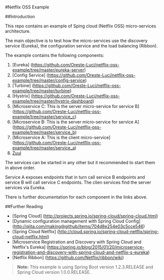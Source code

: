 #Netflix OSS Example

##Introduction

This repo contains an example of Sping cloud (Netflix OSS) micro-services architecture.

The main objective is to test how the micro-services use the discovery service (Eureka), the configuration service and the load balancing (Ribbon).
 
The example contains the following components:

1. [Eureka] (https://github.com/Oreste-Luci/netflix-oss-example/tree/master/eureka-server)
2. [Config Service] (https://github.com/Oreste-Luci/netflix-oss-example/tree/master/config-service)
3. [Turbine] (https://github.com/Oreste-Luci/netflix-oss-example/tree/master/turbine)
4. [Hystrix] (https://github.com/Oreste-Luci/netflix-oss-example/tree/master/hystrix-dashboard)
5. [Microservice C: This is the server micro-service for service B] (https://github.com/Oreste-Luci/netflix-oss-example/tree/master/service_c)
6. [Microservice B: This is the server micro-service for service A] (https://github.com/Oreste-Luci/netflix-oss-example/tree/master/service_b)
7. [Microservice A: This is the client micro-service] (https://github.com/Oreste-Luci/netflix-oss-example/tree/master/service_a)
8. [Zuul](https://github.com/Oreste-Luci/netflix-oss-example/tree/master/zuul)

The services can be started in any other but it recommended to start them in above order.

Service A exposes endpoints that in turn call service B endpoints and service B will call service C endpoints. The clien services find the server services via Eureka.

There is further documentation for each component in the links above.

##Further Reading

* [Spring Cloud] (http://projects.spring.io/spring-cloud/spring-cloud.html)
* [Dynamic configuration management with Spring Cloud Config] (http://qiita.com/making@github/items/704d8e254e03c5cce546)
* [Spring Cloud Netflix] (http://cloud.spring.io/spring-cloud-netflix/spring-cloud-netflix.html)
* [Microservice Registration and Discovery with Spring Cloud and Netflix's Eureka] (https://spring.io/blog/2015/01/20/microservice-registration-and-discovery-with-spring-cloud-and-netflix-s-eureka)
* [Netflix Ribbon] (https://github.com/Netflix/ribbon/wiki)


> **Note:**
> This example is using Spring Boot version 1.2.3.RELEASE and Spring Cloud version 1.0.0.RELEASE.
